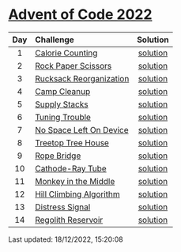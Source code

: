 [Advent of Code 2022](https://adventofcode.com/2022)
==========

| Day | Challenge | Solution |
|:---:|:---|:---:|
| 1 | [Calorie Counting](https://adventofcode.com/2022/day/1) | [solution](./day01/day01.rs) |
| 2 | [Rock Paper Scissors](https://adventofcode.com/2022/day/2) | [solution](./day02/day02.rs) |
| 3 | [Rucksack Reorganization](https://adventofcode.com/2022/day/3) | [solution](./day03/day03.rs) |
| 4 | [Camp Cleanup](https://adventofcode.com/2022/day/4) | [solution](./day04/day04.rs) |
| 5 | [Supply Stacks](https://adventofcode.com/2022/day/5) | [solution](./day05/day05.rs) |
| 6 | [Tuning Trouble](https://adventofcode.com/2022/day/6) | [solution](./day06/day06.rs) |
| 7 | [No Space Left On Device](https://adventofcode.com/2022/day/7) | [solution](./day07/day07.rs) |
| 8 | [Treetop Tree House](https://adventofcode.com/2022/day/8) | [solution](./day08/day08.rs) |
| 9 | [Rope Bridge](https://adventofcode.com/2022/day/9) | [solution](./day09/day09.rs) |
| 10 | [Cathode-Ray Tube](https://adventofcode.com/2022/day/10) | [solution](./day10/day10.rs) |
| 11 | [Monkey in the Middle](https://adventofcode.com/2022/day/11) | [solution](./day11/day11.rs) |
| 12 | [Hill Climbing Algorithm](https://adventofcode.com/2022/day/12) | [solution](./day12/day12.rs) |
| 13 | [Distress Signal](https://adventofcode.com/2022/day/13) | [solution](./day13/day13.rs) |
| 14 | [Regolith Reservoir](https://adventofcode.com/2022/day/14) | [solution](./day14/day14.rs) |

Last updated: 18/12/2022, 15:20:08